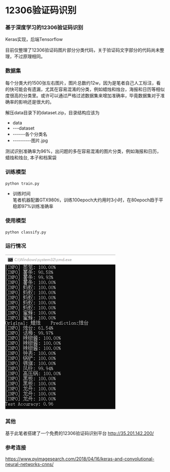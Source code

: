 # 12306验证码识别

### 基于深度学习的12306验证码识别

Keras实现，后端Tensorflow

目前仅整理了12306验证码图片部分分类代码，关于验证码文字部分的代码尚未整理，不过原理相同。

### 数据集
  每个分类大约1500张左右图片，图片总数约12w，因为是笔者自己人工标注，看的快可能会有遗漏，尤其在容易混淆的分类，例如蜡烛和烛台，海报和日历等相似度很高的分类里。或许可以通过严格过滤数据集来增加准确率，毕竟数据集对于准确率的影响还是很大的。

解压data目录下的dataset.zip，目录结构应该为
* data
* ---dataset
* ------各个分类名
* ---------图片.jpg

测试识别准确率为96%，出问题的多在容易混淆的图片分类，例如海报和日历，蜡烛和烛台, 本子和档案袋

### 训练模型
``python train.py``
* 训练时间<br>
  笔者机器配置GTX980ti，训练100epoch大约用时3小时，在80epoch趋于平稳即97%训练准确率
### 使用模型
``python classify.py``

### 运行情况
![runImg](/show/pred.png)<br>

### 其他
基于此笔者搭建了一个免费的12306验证码识别平台 http://35.201.142.200/

### 参考连接
https://www.pyimagesearch.com/2018/04/16/keras-and-convolutional-neural-networks-cnns/
